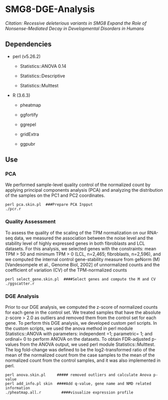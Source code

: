 # SMG8-DGE-Analysis

*Citation: Recessive deleterious variants in SMG8 Expand the Role of Nonsense-Mediated Decay in Developmental Disorders in Humans*


## Dependencies
- perl (v5.26.2)

  - Statistics::ANOVA 0.14

  - Statistics::Descriptive

  - Statistics::Multtest

- R (3.6.3)

  - pheatmap

  - ggfortify

  - ggrepel
  
  - gridExtra
  
  - ggpubr

## Use 

### PCA
We performed sample-level quality control of the normalized count by applying principal components analysis (PCA) and analyzing the distribution of the samples on the PC1 and PC2 coordinates.  
```
perl pca.skin.pl  ###Prepare PCA Inpput
./pcr.r
```


### Quality Assessment
To assess the quality of the scaling of the TPM normalization on our RNA-seq data, we measured the association between the noise level and the stability level of highly expressed genes in both fibroblasts and LCL datasets. For this analysis, we selected genes with the constraints: mean TPM > 50 and minimum TPM > 0 (LCL, n=2,465; fibroblasts, n=2,596), and we computed the internal control gene-stability measure from geNorm (M) [Vandesompele et al., Genome Biol, 2002] of unnormalized counts and the coefficient of variation (CV) of the TPM-normalized counts

```
perl select_gene.skin.pl  ####Select genes and compute the M and CV
./ggscatter.r
```

### DGE Analysis
Prior to our DGE analysis, we computed the z-score of normalized counts for each gene in the control set.  We treated samples that have the absolute z-score > 2.0 as outliers and removed them from the control set for each gene.  To perform this DGE analysis, we developed custom perl scripts.  In the custom scripts, we used the anova method in perl module Statistics::ANOVA with parameters: independent =1; parametric= 1; and ordinal= 0 to perform ANOVA on the datasets. To obtain FDR-adjusted p-values from the ANOVA output, we used perl module Statistics::Multtest.  The log fold-change was defined to be the log2-transformed ratio of the mean of the normalized count from the case samples to the mean of the normalized count from the control samples, and it was also implemented in perl.  
```
perl anova.skin.pl     ##### removed outliers and calculate Anova p-value
perl add_info.pl skin  ####Add q-value, gene name and NMD related information
./pheatmap.all.r         ####visualize expression profile
```
